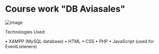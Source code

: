 # Course work "DB Aviasales"
![image](https://user-images.githubusercontent.com/99223352/233882392-d2eff4f7-1777-4431-ad83-a1a6c2f24c3c.png)

Technologies Used:

•	XAMPP (MySQL database)
•	HTML
•	CSS
•	PHP
•	JavaScript (used for EventListeners)

